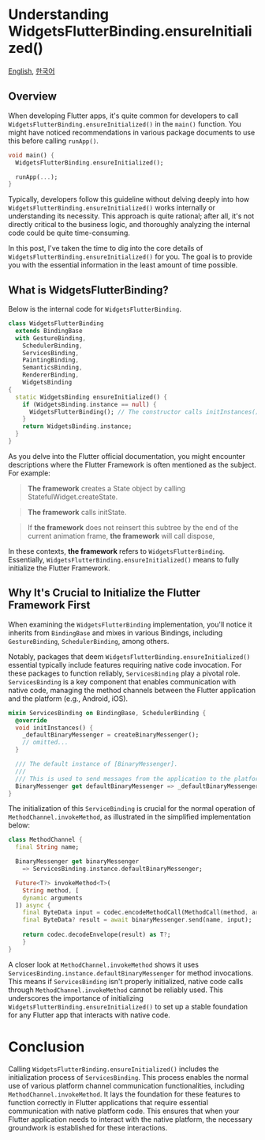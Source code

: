 # Understanding WidgetsFlutterBinding.ensureInitialized()

[English](README.md), [한국어](README_kr.md)

## Overview
When developing Flutter apps, it's quite common for developers to call `WidgetsFlutterBinding.ensureInitialized()` in the `main()` function. You might have noticed recommendations in various package documents to use this before calling `runApp()`.

```dart
void main() {
  WidgetsFlutterBinding.ensureInitialized();

  runApp(...);
}
```

Typically, developers follow this guideline without delving deeply into how `WidgetsFlutterBinding.ensureInitialized()` works internally or understanding its necessity. This approach is quite rational; after all, it's not directly critical to the business logic, and thoroughly analyzing the internal code could be quite time-consuming.

In this post, I've taken the time to dig into the core details of `WidgetsFlutterBinding.ensureInitialized()` for you. The goal is to provide you with the essential information in the least amount of time possible.

## What is WidgetsFlutterBinding?
Below is the internal code for `WidgetsFlutterBinding`.
```dart
class WidgetsFlutterBinding 
  extends BindingBase 
  with GestureBinding, 
    SchedulerBinding,
    ServicesBinding, 
    PaintingBinding, 
    SemanticsBinding, 
    RendererBinding, 
    WidgetsBinding 
{
  static WidgetsBinding ensureInitialized() {
    if (WidgetsBinding.instance == null) {
      WidgetsFlutterBinding(); // The constructor calls initInstances().
    }
    return WidgetsBinding.instance;
  }
}
```

As you delve into the Flutter official documentation, you might encounter descriptions where the Flutter Framework is often mentioned as the subject. For example:
> **The framework** creates a State object by calling StatefulWidget.createState.

> **The framework** calls initState.

> If **the framework** does not reinsert this subtree by the end of the current animation frame, **the framework** will call dispose,

In these contexts, **the framework** refers to `WidgetsFlutterBinding`. Essentially, `WidgetsFlutterBinding.ensureInitialized()` means to fully initialize the Flutter Framework.

## Why It's Crucial to Initialize the Flutter Framework First

When examining the `WidgetsFlutterBinding` implementation, you'll notice it inherits from `BindingBase` and mixes in various Bindings, including `GestureBinding`, `SchedulerBinding`, among others.

Notably, packages that deem `WidgetsFlutterBinding.ensureInitialized()` essential typically include features requiring native code invocation. For these packages to function reliably, `ServicesBinding` play a pivotal role. `ServicesBinding` is a key component that enables communication with native code, managing the method channels between the Flutter application and the platform (e.g., Android, iOS).

```dart
mixin ServicesBinding on BindingBase, SchedulerBinding {
  @override
  void initInstances() {
    _defaultBinaryMessenger = createBinaryMessenger();
    // omitted...
  }

  /// The default instance of [BinaryMessenger].
  ///
  /// This is used to send messages from the application to the platform, and ...
  BinaryMessenger get defaultBinaryMessenger => _defaultBinaryMessenger;
}
```

The initialization of this `ServiceBinding` is crucial for the normal operation of `MethodChannel.invokeMethod`, as illustrated in the simplified implementation below:

```dart
class MethodChannel {
  final String name;

  BinaryMessenger get binaryMessenger
    => ServicesBinding.instance.defaultBinaryMessenger;

  Future<T?> invokeMethod<T>(
    String method, [ 
    dynamic arguments 
  ]) async {
    final ByteData input = codec.encodeMethodCall(MethodCall(method, arguments));
    final ByteData? result = await binaryMessenger.send(name, input);
      
    return codec.decodeEnvelope(result) as T?;
    }
}
```

A closer look at `MethodChannel.invokeMethod` shows it uses `ServicesBinding.instance.defaultBinaryMessenger` for method invocations. This means if `ServicesBinding` isn't properly initialized, native code calls through `MethodChannel.invokeMethod` cannot be reliably used. This underscores the importance of initializing `WidgetsFlutterBinding.ensureInitialized()` to set up a stable foundation for any Flutter app that interacts with native code.

# Conclusion
Calling `WidgetsFlutterBinding.ensureInitialized()` includes the initialization process of `ServicesBinding`. This process enables the normal use of various platform channel communication functionalities, including `MethodChannel.invokeMethod`. It lays the foundation for these features to function correctly in Flutter applications that require essential communication with native platform code. This ensures that when your Flutter application needs to interact with the native platform, the necessary groundwork is established for these interactions.